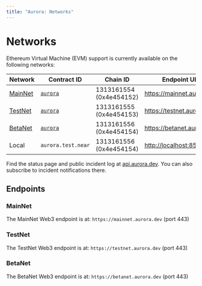 ```yaml
---
title: "Aurora: Networks"
---
```


# Networks

Ethereum Virtual Machine (EVM) support is currently available on the
following networks:

<div id="networks-table"></div>

Network | Contract ID                | Chain ID                | Endpoint URL
------- | -------------------------- | ----------------------- | ------------
[MainNet](#mainnet) | [`aurora`][aurora@MainNet] | 1313161554 (0x4e454152) | <https://mainnet.aurora.dev>
[TestNet](#testnet) | [`aurora`][aurora@TestNet] | 1313161555 (0x4e454153) | <https://testnet.aurora.dev>
[BetaNet](#betanet) | [`aurora`][aurora@BetaNet] | 1313161556 (0x4e454154) | <https://betanet.aurora.dev>
Local   | `aurora.test.near`         | 1313161556 (0x4e454154) | <http://localhost:8545>

Find the status page and public incident log at
[api.aurora.dev](https://api.aurora.dev).
You can also subscribe to incident notifications there.

## Endpoints

### MainNet

The MainNet Web3 endpoint is at: `https://mainnet.aurora.dev` (port 443)

### TestNet

The TestNet Web3 endpoint is at: `https://testnet.aurora.dev` (port 443)

### BetaNet

The BetaNet Web3 endpoint is at: `https://betanet.aurora.dev` (port 443)

[aurora@MainNet]: https://explorer.near.org/accounts/aurora
[aurora@TestNet]: https://explorer.testnet.near.org/accounts/aurora
[aurora@BetaNet]: https://explorer.betanet.near.org/accounts/aurora

[mainnet.aurora.dev]: https://mainnet.aurora.dev
[testnet.aurora.dev]: https://testnet.aurora.dev
[betanet.aurora.dev]: https://betanet.aurora.dev
